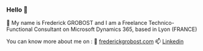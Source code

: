 ### Hello 👋

🔭 My name is Frederick GROBOST and I am a Freelance Technico-Functional Consultant on Microsoft Dynamics 365, based in Lyon (FRANCE)

You can know more about me on :
 🌱 [frederickgrobost.com](https://www.frederickgrobost.com/)
 📫 [Linkedin](https://www.linkedin.com/in/frederickgrobost/)
  
